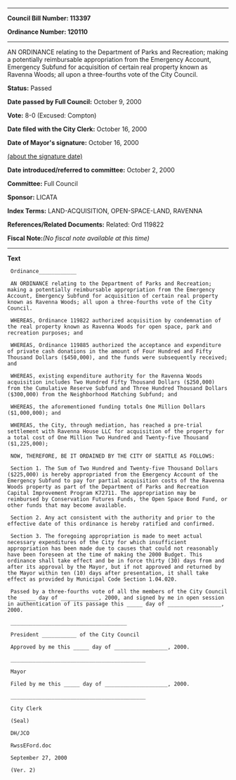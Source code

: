 

********

**Council Bill Number: 113397**
   
**Ordinance Number: 120110**
********

 AN ORDINANCE relating to the Department of Parks and Recreation; making a potentially reimbursable appropriation from the Emergency Account, Emergency Subfund for acquisition of certain real property known as Ravenna Woods; all upon a three-fourths vote of the City Council.

**Status:** Passed
   
**Date passed by Full Council:** October 9, 2000
   
**Vote:** 8-0 (Excused: Compton)
   
**Date filed with the City Clerk:** October 16, 2000
   
**Date of Mayor's signature:** October 16, 2000
   
[(about the signature date)](/~public/approvaldate.htm)
   
   
   
**Date introduced/referred to committee:** October 2, 2000
   
**Committee:** Full Council
   
**Sponsor:** LICATA
   
   
**Index Terms:** LAND-ACQUISITION, OPEN-SPACE-LAND, RAVENNA

**References/Related Documents:** Related: Ord 119822

**Fiscal Note:**_(No fiscal note available at this time)_

********

**Text**
   
```
 Ordinance____________

 AN ORDINANCE relating to the Department of Parks and Recreation; making a potentially reimbursable appropriation from the Emergency Account, Emergency Subfund for acquisition of certain real property known as Ravenna Woods; all upon a three-fourths vote of the City Council.

 WHEREAS, Ordinance 119822 authorized acquisition by condemnation of the real property known as Ravenna Woods for open space, park and recreation purposes; and

 WHEREAS, Ordinance 119885 authorized the acceptance and expenditure of private cash donations in the amount of Four Hundred and Fifty Thousand Dollars ($450,000), and the funds were subsequently received; and

 WHEREAS, existing expenditure authority for the Ravenna Woods acquisition includes Two Hundred Fifty Thousand Dollars ($250,000) from the Cumulative Reserve Subfund and Three Hundred Thousand Dollars ($300,000) from the Neighborhood Matching Subfund; and

 WHEREAS, the aforementioned funding totals One Million Dollars ($1,000,000); and

 WHEREAS, the City, through mediation, has reached a pre-trial settlement with Ravenna House LLC for acquisition of the property for a total cost of One Million Two Hundred and Twenty-five Thousand ($1,225,000);

 NOW, THEREFORE, BE IT ORDAINED BY THE CITY OF SEATTLE AS FOLLOWS:

 Section 1. The Sum of Two Hundred and Twenty-five Thousand Dollars ($225,000) is hereby appropriated from the Emergency Account of the Emergency Subfund to pay for partial acquisition costs of the Ravenna Woods property as part of the Department of Parks and Recreation Capital Improvement Program K72711. The appropriation may be reimbursed by Conservation Futures Funds, the Open Space Bond Fund, or other funds that may become available.

 Section 2. Any act consistent with the authority and prior to the effective date of this ordinance is hereby ratified and confirmed.

 Section 3. The foregoing appropriation is made to meet actual necessary expenditures of the City for which insufficient appropriation has been made due to causes that could not reasonably have been foreseen at the time of making the 2000 Budget. This ordinance shall take effect and be in force thirty (30) days from and after its approval by the Mayor, but if not approved and returned by the Mayor within ten (10) days after presentation, it shall take effect as provided by Municipal Code Section 1.04.020.

 Passed by a three-fourths vote of all the members of the City Council the _____ day of ____________, 2000, and signed by me in open session in authentication of its passage this _____ day of _________________, 2000.

 _____________________________________

 President ___________ of the City Council

 Approved by me this _____ day of _________________, 2000.

 ___________________________________________

 Mayor

 Filed by me this _____ day of ____________________, 2000.

 ___________________________________________

 City Clerk

 (Seal)

 DH/JCO

 RwssEFord.doc

 September 27, 2000

 (Ver. 2)

```
